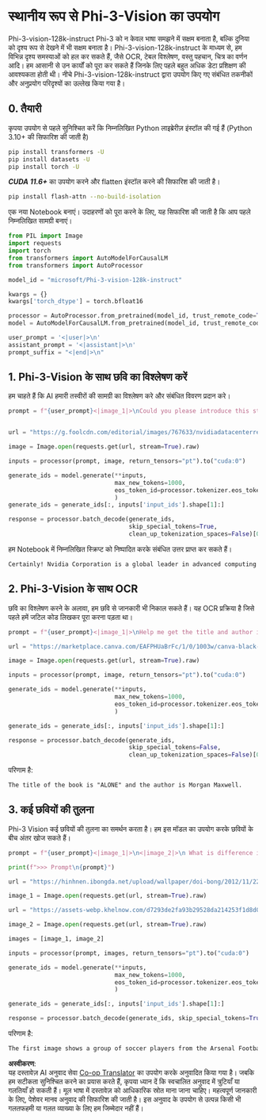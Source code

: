 <!--
CO_OP_TRANSLATOR_METADATA:
{
  "original_hash": "27cb0b952a2ef48c14b75dec13635acf",
  "translation_date": "2025-04-04T17:55:24+00:00",
  "source_file": "md\\01.Introduction\\03\\Vision_Inference.md",
  "language_code": "hi"
}
-->
# **स्थानीय रूप से Phi-3-Vision का उपयोग**

Phi-3-vision-128k-instruct Phi-3 को न केवल भाषा समझने में सक्षम बनाता है, बल्कि दुनिया को दृश्य रूप से देखने में भी सक्षम बनाता है। Phi-3-vision-128k-instruct के माध्यम से, हम विभिन्न दृश्य समस्याओं को हल कर सकते हैं, जैसे OCR, टेबल विश्लेषण, वस्तु पहचान, चित्र का वर्णन आदि। हम आसानी से उन कार्यों को पूरा कर सकते हैं जिनके लिए पहले बहुत अधिक डेटा प्रशिक्षण की आवश्यकता होती थी। नीचे Phi-3-vision-128k-instruct द्वारा उपयोग किए गए संबंधित तकनीकों और अनुप्रयोग परिदृश्यों का उल्लेख किया गया है।

## **0. तैयारी**

कृपया उपयोग से पहले सुनिश्चित करें कि निम्नलिखित Python लाइब्रेरीज़ इंस्टॉल की गई हैं (Python 3.10+ की सिफारिश की जाती है)

```bash
pip install transformers -U
pip install datasets -U
pip install torch -U
```

***CUDA 11.6+*** का उपयोग करने और flatten इंस्टॉल करने की सिफारिश की जाती है।

```bash
pip install flash-attn --no-build-isolation
```

एक नया Notebook बनाएं। उदाहरणों को पूरा करने के लिए, यह सिफारिश की जाती है कि आप पहले निम्नलिखित सामग्री बनाएं।

```python
from PIL import Image
import requests
import torch
from transformers import AutoModelForCausalLM
from transformers import AutoProcessor

model_id = "microsoft/Phi-3-vision-128k-instruct"

kwargs = {}
kwargs['torch_dtype'] = torch.bfloat16

processor = AutoProcessor.from_pretrained(model_id, trust_remote_code=True)
model = AutoModelForCausalLM.from_pretrained(model_id, trust_remote_code=True, torch_dtype="auto").cuda()

user_prompt = '<|user|>\n'
assistant_prompt = '<|assistant|>\n'
prompt_suffix = "<|end|>\n"
```

## **1. Phi-3-Vision के साथ छवि का विश्लेषण करें**

हम चाहते हैं कि AI हमारी तस्वीरों की सामग्री का विश्लेषण करे और संबंधित विवरण प्रदान करे।

```python
prompt = f"{user_prompt}<|image_1|>\nCould you please introduce this stock to me?{prompt_suffix}{assistant_prompt}"


url = "https://g.foolcdn.com/editorial/images/767633/nvidiadatacenterrevenuefy2017tofy2024.png"

image = Image.open(requests.get(url, stream=True).raw)

inputs = processor(prompt, image, return_tensors="pt").to("cuda:0")

generate_ids = model.generate(**inputs, 
                              max_new_tokens=1000,
                              eos_token_id=processor.tokenizer.eos_token_id,
                              )
generate_ids = generate_ids[:, inputs['input_ids'].shape[1]:]

response = processor.batch_decode(generate_ids, 
                                  skip_special_tokens=True, 
                                  clean_up_tokenization_spaces=False)[0]
```

हम Notebook में निम्नलिखित स्क्रिप्ट को निष्पादित करके संबंधित उत्तर प्राप्त कर सकते हैं।

```txt
Certainly! Nvidia Corporation is a global leader in advanced computing and artificial intelligence (AI). The company designs and develops graphics processing units (GPUs), which are specialized hardware accelerators used to process and render images and video. Nvidia's GPUs are widely used in professional visualization, data centers, and gaming. The company also provides software and services to enhance the capabilities of its GPUs. Nvidia's innovative technologies have applications in various industries, including automotive, healthcare, and entertainment. The company's stock is publicly traded and can be found on major stock exchanges.
```

## **2. Phi-3-Vision के साथ OCR**

छवि का विश्लेषण करने के अलावा, हम छवि से जानकारी भी निकाल सकते हैं। यह OCR प्रक्रिया है जिसे पहले हमें जटिल कोड लिखकर पूरा करना पड़ता था।

```python
prompt = f"{user_prompt}<|image_1|>\nHelp me get the title and author information of this book?{prompt_suffix}{assistant_prompt}"

url = "https://marketplace.canva.com/EAFPHUaBrFc/1/0/1003w/canva-black-and-white-modern-alone-story-book-cover-QHBKwQnsgzs.jpg"

image = Image.open(requests.get(url, stream=True).raw)

inputs = processor(prompt, image, return_tensors="pt").to("cuda:0")

generate_ids = model.generate(**inputs, 
                              max_new_tokens=1000,
                              eos_token_id=processor.tokenizer.eos_token_id,
                              )

generate_ids = generate_ids[:, inputs['input_ids'].shape[1]:]

response = processor.batch_decode(generate_ids, 
                                  skip_special_tokens=False, 
                                  clean_up_tokenization_spaces=False)[0]

```

परिणाम है:

```txt
The title of the book is "ALONE" and the author is Morgan Maxwell.
```

## **3. कई छवियों की तुलना**

Phi-3 Vision कई छवियों की तुलना का समर्थन करता है। हम इस मॉडल का उपयोग करके छवियों के बीच अंतर खोज सकते हैं।

```python
prompt = f"{user_prompt}<|image_1|>\n<|image_2|>\n What is difference in this two images?{prompt_suffix}{assistant_prompt}"

print(f">>> Prompt\n{prompt}")

url = "https://hinhnen.ibongda.net/upload/wallpaper/doi-bong/2012/11/22/arsenal-wallpaper-free.jpg"

image_1 = Image.open(requests.get(url, stream=True).raw)

url = "https://assets-webp.khelnow.com/d7293de2fa93b29528da214253f1d8d0/news/uploads/2021/07/Arsenal-1024x576.jpg.webp"

image_2 = Image.open(requests.get(url, stream=True).raw)

images = [image_1, image_2]

inputs = processor(prompt, images, return_tensors="pt").to("cuda:0")

generate_ids = model.generate(**inputs, 
                              max_new_tokens=1000,
                              eos_token_id=processor.tokenizer.eos_token_id,
                              )

generate_ids = generate_ids[:, inputs['input_ids'].shape[1]:]

response = processor.batch_decode(generate_ids, skip_special_tokens=True, clean_up_tokenization_spaces=False)[0]
```

परिणाम है:

```txt
The first image shows a group of soccer players from the Arsenal Football Club posing for a team photo with their trophies, while the second image shows a group of soccer players from the Arsenal Football Club celebrating a victory with a large crowd of fans in the background. The difference between the two images is the context in which the photos were taken, with the first image focusing on the team and their trophies, and the second image capturing a moment of celebration and victory.
```

**अस्वीकरण**:  
यह दस्तावेज़ AI अनुवाद सेवा [Co-op Translator](https://github.com/Azure/co-op-translator) का उपयोग करके अनुवादित किया गया है। जबकि हम सटीकता सुनिश्चित करने का प्रयास करते हैं, कृपया ध्यान दें कि स्वचालित अनुवाद में त्रुटियाँ या गलतियाँ हो सकती हैं। मूल भाषा में दस्तावेज़ को आधिकारिक स्रोत माना जाना चाहिए। महत्वपूर्ण जानकारी के लिए, पेशेवर मानव अनुवाद की सिफारिश की जाती है। इस अनुवाद के उपयोग से उत्पन्न किसी भी गलतफहमी या गलत व्याख्या के लिए हम जिम्मेदार नहीं हैं।